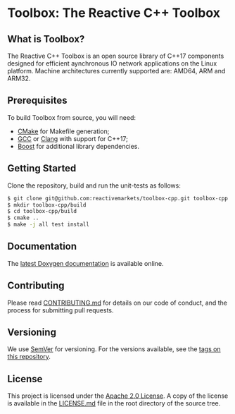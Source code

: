 
# Toolbox: The Reactive C++ Toolbox

## What is Toolbox?

The Reactive C++ Toolbox is an open source library of C++17 components designed for efficient
aynchronous IO network applications on the Linux platform. Machine architectures currently supported
are: AMD64, ARM and ARM32.

## Prerequisites

To build Toolbox from source, you will need:

- [CMake](http://www.cmake.org/) for Makefile generation;
- [GCC](http://gcc.gnu.org/) or [Clang](http://clang.llvm.org/) with support for C++17;
- [Boost](http://www.boost.org/) for additional library dependencies.

## Getting Started

Clone the repository, build and run the unit-tests as follows:

```bash
$ git clone git@github.com:reactivemarkets/toolbox-cpp.git toolbox-cpp
$ mkdir toolbox-cpp/build
$ cd toolbox-cpp/build
$ cmake ..
$ make -j all test install
```

## Documentation

The [latest Doxygen documentation](https://docs.toolbox.reactivemarkets.com) is available online.

## Contributing

Please read [CONTRIBUTING.md](CONTRIBUTING.md) for details on our code of conduct, and the process
for submitting pull requests.

## Versioning

We use [SemVer](https://semver.org/) for versioning. For the versions available, see the [tags on
this repository](https://github.com/reactivemarkets/toolbox-cpp/tags).

## License

This project is licensed under the [Apache 2.0
License](https://www.apache.org/licenses/LICENSE-2.0). A copy of the license is available in the
[LICENSE.md](LICENSE.md) file in the root directory of the source tree.
